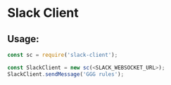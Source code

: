 # Slack Client

## Usage:

```js
const sc = require('slack-client');

const SlackClient = new sc(<SLACK_WEBSOCKET_URL>);
SlackClient.sendMessage('GGG rules');
```
